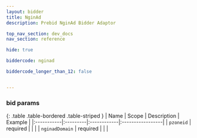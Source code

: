 ```yaml
---
layout: bidder
title: NginAd
description: Prebid NginAd Bidder Adaptor

top_nav_section: dev_docs
nav_section: reference

hide: true

biddercode: nginad

biddercode_longer_than_12: false


---
```


### bid params

{: .table .table-bordered .table-striped }
| Name | Scope | Description | Example |
|:-----------|:---------|:------------|:-----------------|
| `pzoneid` | required | | |
| `nginadDomain` | required | | |
